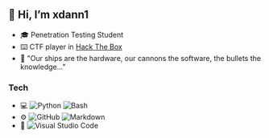 ## 👋 Hi, I’m xdann1
- :mortar_board:  Penetration Testing Student
- :keyboard:  CTF player in [Hack The Box](https://app.hackthebox.com/profile/535069)  
- :scroll:  "Our ships are the hardware, our cannons the software, the bullets the knowledge..."

### Tech

- 💻  ![Python](https://img.shields.io/badge/-Python-333333?style=flat&logo=python&logoColor=white) ![Bash](https://img.shields.io/badge/-Bash-333333?style=flat&logo=gnu-bash&logoColor=white)
- ⚙️  ![GitHub](https://img.shields.io/badge/-GitHub-333333?style=flat&logo=github&logoColor=white) ![Markdown](https://img.shields.io/badge/-Markdown-333333?style=flat&logo=markdown&logoColor=white) 
- 🔧  ![Visual Studio Code](https://img.shields.io/badge/-Visual%20Studio%20Code-333333?style=flat&logo=visual-studio-code&logoColor=white)
